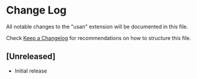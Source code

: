 # Change Log

All notable changes to the "usan" extension will be documented in this file.

Check [Keep a Changelog](http://keepachangelog.com/) for recommendations on how to structure this file.

## [Unreleased]

- Initial release